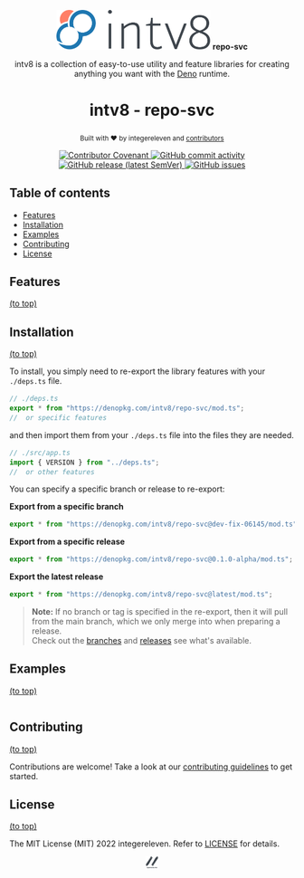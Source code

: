 <p align="center">
<!-- Update log -->
<img alt="intv8 logo" height="70" src="https://raw.githubusercontent.com/intv8/.github/main/profile/img/clr/banner.svg" />
<strong>repo-svc</strong>
</p>

<p align="center">
intv8 is a collection of easy-to-use utility and feature libraries for creating anything you want with the <a href="https://deno.land">Deno</a> runtime.
</p>

<h1 align="center">intv8 - repo-svc</h1>

<p align="center">
<!-- @TODO Package description -->
</p>

<p align="center">
<!-- @TODO Link to documentation and other resources -->
</p>

<p align="center">
<sub>Built with ❤ by integereleven and <a href="https://github.com/intv8/repo-svc/graphs/contributors">contributors</a></sub>
</p>

<p align="center">
<a href="https://github.com/intv8/repo-svc/blob/main/CODE_OF_CONDUCT.md">
  <img alt="Contributor Covenant" src="https://img.shields.io/badge/Contributor%20Covenant-2.1-4baaaa.svg?style=flat-square" />
</a>
<a href="https://github.com/intv8/repo-svc/commits">
  <img alt="GitHub commit activity" src="https://img.shields.io/github/commit-activity/m/intv8/repo-svc?style=flat-square">
</a>
<a href="https://github.com/intv8/repo-svc/releases">
  <img alt="GitHub release (latest SemVer)" src="https://img.shields.io/github/v/release/intv8/repo-svc?style=flat-square" />
</a>
<a href="https://github.com/intv8/repo-svc/issues">
  <img alt="GitHub issues" src="https://img.shields.io/github/issues-raw/intv8/repo-svc?style=flat-square">
</a>
</p>

## Table of contents

- [Features](#features)
- [Installation](#installation)
- [Examples](#examples)
- [Contributing](#contributing)
- [License](#license)

## Features

[(to top)](#table-of-contents)

<!-- @TODO Enumerate key features -->

## Installation

[(to top)](#table-of-contents)

To install, you simply need to re-export the library features with your `./deps.ts` file.

```ts
// ./deps.ts
export * from "https://denopkg.com/intv8/repo-svc/mod.ts";
//  or specific features
```

and then import them from your `./deps.ts` file into the files they are needed.

```ts
// ./src/app.ts
import { VERSION } from "../deps.ts";
//  or other features
```

You can specify a specific branch or release to re-export:

**Export from a specific branch**

```ts
export * from "https://denopkg.com/intv8/repo-svc@dev-fix-06145/mod.ts";
```

**Export from a specific release**

```ts
export * from "https://denopkg.com/intv8/repo-svc@0.1.0-alpha/mod.ts";
```

**Export the latest release**

```ts
export * from "https://denopkg.com/intv8/repo-svc@latest/mod.ts";
```

> **Note:** If no branch or tag is specified in the re-export, then it will pull from the main branch, which we only merge into when preparing a release.\
> Check out the [branches][branches] and [releases][releases] see what's available.

## Examples

[(to top)](#table-of-contents)

<!-- @TODO Add an example, or add links to examples -->

```ts
```

## Contributing

[(to top)](#table-of-contents)

Contributions are welcome! Take a look at our [contributing guidelines][contributing] to get started.

## License

[(to top)](#table-of-contents)

The MIT License (MIT) 2022 integereleven. Refer to [LICENSE][license] for details.

<p align="center">
<img
  alt="intv8 logo"
  height="24"
  src="https://raw.githubusercontent.com/i11n/.github/main/profile/img/frm/logo-open-source.svg"
/>
</p>

[deno]: https://deno.land "Deno homepage"
[branches]: https://github.com/intv8/repo-svc/branches "intv8/repo-svc branches on GitHub"
[releases]: https://github.com/intv8/repo-svc/releases "intv8/repo-svc releases on GitHub"
[contributing]: https://github.com/intv8/repo-svc/blob/main/CONTRIBUTING.md "intv8/repo-svc contributing guidelines"
[license]: https://github.com/intv8/repo-svc/blob/main/LICENSE "intv8/repo-svc license"
